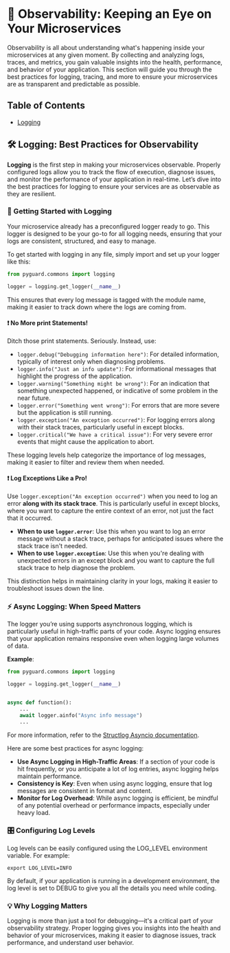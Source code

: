 # 👀 Observability: Keeping an Eye on Your Microservices

Observability is all about understanding what's happening inside your microservices at any given moment. By collecting
and analyzing logs, traces, and metrics, you gain valuable insights into the health, performance, and behavior of your
application. This section will guide you through the best practices for logging, tracing, and more to ensure your
microservices are as transparent and predictable as possible.

## Table of Contents

- [Logging](#-logging-best-practices-for-observability)

## 🛠️ Logging: Best Practices for Observability

**Logging** is the first step in making your microservices observable. Properly configured logs allow you to track the
flow of execution, diagnose issues, and monitor the performance of your application in real-time. Let’s dive into the
best practices for logging to ensure your services are as observable as they are resilient.

### 🚀 Getting Started with Logging

Your microservice already has a preconfigured logger ready to go. This logger is designed to be your go-to for all
logging needs, ensuring that your logs are consistent, structured, and easy to manage.

To get started with logging in any file, simply import and set up your logger like this:

```python
from pyguard.commons import logging

logger = logging.get_logger(__name__)
```

This ensures that every log message is tagged with the module name, making it easier to track down where the logs are
coming from.

#### ❗ No More print Statements!

Ditch those print statements. Seriously. Instead, use:

- `logger.debug("Debugging information here")`: For detailed information, typically of interest only when diagnosing
  problems.
- `logger.info("Just an info update")`: For informational messages that highlight the progress of the application.
- `logger.warning("Something might be wrong")`: For an indication that something unexpected happened, or indicative of
  some problem in the near future.
- `logger.error("Something went wrong")`: For errors that are more severe but the application is still running.
- `logger.exception("An exception occurred")`: For logging errors along with their stack traces, particularly useful in
  except blocks.
- `logger.critical("We have a critical issue")`: For very severe error events that might cause the application to abort.

These logging levels help categorize the importance of log messages, making it easier to filter and review them when
needed.

#### ❗ Log Exceptions Like a Pro!

Use `logger.exception("An exception occurred")` when you need to log an error **along with its stack trace**. This is
particularly useful in except blocks, where you want to capture the entire context of an error, not just the fact that
it occurred.

- **When to use `logger.error`**: Use this when you want to log an error message without a stack trace, perhaps for
  anticipated issues where the stack trace isn't needed.
- **When to use `logger.exception`**: Use this when you're dealing with unexpected errors in an except block and you
  want to capture the full stack trace to help diagnose the problem.

This distinction helps in maintaining clarity in your logs, making it easier to troubleshoot issues down the line.

### ⚡ Async Logging: When Speed Matters

The logger you’re using supports asynchronous logging, which is particularly useful in high-traffic parts of your code.
Async logging ensures that your application remains responsive even when logging large volumes of data.

**Example**:

```python
from pyguard.commons import logging

logger = logging.get_logger(__name__)


async def function():
    ...
    await logger.ainfo("Async info message")
    ...

```

For more information, refer to
the [Structlog Asyncio documentation](https://www.structlog.org/en/stable/getting-started.html#asyncio).

Here are some best practices for async logging:

- **Use Async Logging in High-Traffic Areas**: If a section of your code is hit frequently, or you anticipate a lot of
  log entries, async logging helps maintain performance.
- **Consistency is Key**: Even when using async logging, ensure that log messages are consistent in format and content.
- **Monitor for Log Overhead**: While async logging is efficient, be mindful of any potential overhead or performance
  impacts, especially under heavy load.

### 🎛️ Configuring Log Levels

Log levels can be easily configured using the LOG_LEVEL environment variable. For example:

```shell
export LOG_LEVEL=INFO
```

By default, if your application is running in a development environment, the log level is set to DEBUG to give you all
the details you need while coding.

### 💡 Why Logging Matters

Logging is more than just a tool for debugging—it's a critical part of your observability strategy. Proper logging gives
you insights into the health and behavior of your microservices, making it easier to diagnose issues, track performance,
and understand user behavior.
